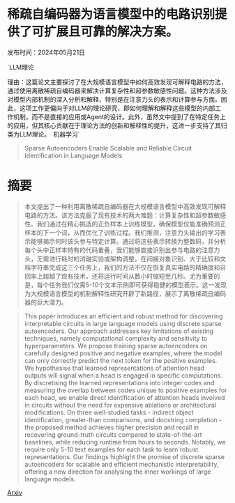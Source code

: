 # 稀疏自编码器为语言模型中的电路识别提供了可扩展且可靠的解决方案。

发布时间：2024年05月21日

`LLM理论

理由：这篇论文主要探讨了在大规模语言模型中如何高效发现可解释电路的方法，通过使用离散稀疏自编码器来解决计算复杂性和超参数敏感性问题。这种方法涉及对模型内部机制的深入分析和解释，特别是在注意力头的表示和计算参与方面。因此，这项工作更偏向于对LLM的理论研究，即如何理解和解释这些模型的内部工作机制，而不是直接的应用或Agent的设计。此外，虽然文中提到了在特定任务上的应用，但其核心贡献在于理论方法的创新和解释性的提升，这进一步支持了其归类为LLM理论。` `机器学习`

> Sparse Autoencoders Enable Scalable and Reliable Circuit Identification in Language Models

# 摘要

> 本文提出了一种利用离散稀疏自编码器在大规模语言模型中高效发现可解释电路的方法。该方法克服了现有技术的两大难题：计算复杂性和超参数敏感性。我们通过在精心挑选的正负样本上训练模型，确保模型仅能准确预测正样本的下一个词，从而优化了训练过程。我们推测，注意力头输出的学习表示能够揭示何时该头参与特定计算。通过将这些表示转换为整数码，并分析每个头中正样本特有的代码重叠，我们能够直接识别出参与电路的注意力头，无需进行耗时的消融实验或架构调整。在间接对象识别、大于比较和文档字符串完成这三个任务上，我们的方法不仅在恢复真实电路的精确度和召回率上超越了现有技术，还将运行时间从数小时缩短至几秒。尤为重要的是，每个任务我们仅需5-10个文本示例即可获得稳健的模型表示。这一发现为大规模语言模型的机制解释性研究开辟了新路径，展示了离散稀疏自编码器的巨大潜力。

> This paper introduces an efficient and robust method for discovering interpretable circuits in large language models using discrete sparse autoencoders. Our approach addresses key limitations of existing techniques, namely computational complexity and sensitivity to hyperparameters. We propose training sparse autoencoders on carefully designed positive and negative examples, where the model can only correctly predict the next token for the positive examples. We hypothesise that learned representations of attention head outputs will signal when a head is engaged in specific computations. By discretising the learned representations into integer codes and measuring the overlap between codes unique to positive examples for each head, we enable direct identification of attention heads involved in circuits without the need for expensive ablations or architectural modifications. On three well-studied tasks - indirect object identification, greater-than comparisons, and docstring completion - the proposed method achieves higher precision and recall in recovering ground-truth circuits compared to state-of-the-art baselines, while reducing runtime from hours to seconds. Notably, we require only 5-10 text examples for each task to learn robust representations. Our findings highlight the promise of discrete sparse autoencoders for scalable and efficient mechanistic interpretability, offering a new direction for analysing the inner workings of large language models.

[Arxiv](https://arxiv.org/abs/2405.12522)